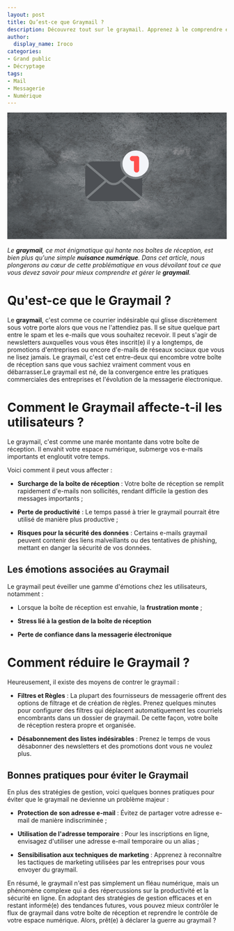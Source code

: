 ```yaml
---
layout: post
title: Qu’est-ce que Graymail ?
description: Découvrez tout sur le graymail. Apprenez à le comprendre et à le gérer efficacement pour une messagerie plus fluide.
author:
  display_name: Iroco
categories:
- Grand public
- Décryptage
tags:
- Mail
- Messagerie
- Numérique
---
```

![Illustration de l'article](/images/graymail/graymail.png)

*Le **graymail**, ce mot énigmatique qui hante nos boîtes de réception, est bien plus qu'une simple **nuisance numérique**. Dans cet article, nous plongerons au cœur de cette problématique en vous dévoilant tout ce que vous devez savoir pour mieux comprendre et gérer le **graymail**.*

# Qu'est-ce que le Graymail ?

Le **graymail**, c'est comme ce courrier indésirable qui glisse discrètement sous votre porte alors que vous ne l'attendiez pas. 
Il se situe quelque part entre le spam et les e-mails que vous souhaitez recevoir. Il peut s'agir de newsletters auxquelles vous vous êtes inscrit(e) il y a longtemps, de promotions d'entreprises ou encore d'e-mails de réseaux sociaux que vous ne lisez jamais. Le graymail, c'est cet entre-deux qui encombre votre boîte de réception sans que vous sachiez vraiment comment vous en débarrasser.Le graymail est né, de la convergence entre les pratiques commerciales des entreprises et l'évolution de la messagerie électronique.

# Comment le Graymail affecte-t-il les utilisateurs ?

Le graymail, c'est comme une marée montante dans votre boîte de réception. Il envahit votre espace numérique, submerge vos e-mails importants et engloutit votre temps. 

Voici comment il peut vous affecter :

- **Surcharge de la boîte de réception** : Votre boîte de réception se remplit rapidement d'e-mails non sollicités, rendant difficile la gestion des messages importants ;

- **Perte de productivité** : Le temps passé à trier le graymail pourrait être utilisé de manière plus productive ; 

- **Risques pour la sécurité des données** : Certains e-mails graymail peuvent contenir des liens malveillants ou des tentatives de phishing, mettant en danger la sécurité de vos données.

## Les émotions associées au Graymail

Le graymail peut éveiller une gamme d'émotions chez les utilisateurs, notamment :

- Lorsque la boîte de réception est envahie, la **frustration monte** ;

- **Stress lié à la gestion de la boîte de réception**

- **Perte de confiance dans la messagerie électronique**

# Comment réduire le Graymail ?

Heureusement, il existe des moyens de contrer le graymail :

- **Filtres et Règles** : La plupart des fournisseurs de messagerie offrent des options de filtrage et de création de règles. Prenez quelques minutes pour configurer des filtres qui déplacent automatiquement les courriels encombrants dans un dossier de graymail. De cette façon, votre boîte de réception restera propre et organisée.


- **Désabonnement des listes indésirables** : Prenez le temps de vous désabonner des newsletters et des promotions dont vous ne voulez plus.

## Bonnes pratiques pour éviter le Graymail

En plus des stratégies de gestion, voici quelques bonnes pratiques pour éviter que le graymail ne devienne un problème majeur :

- **Protection de son adresse e-mail** : Évitez de partager votre adresse e-mail de manière indiscriminée ; 

- **Utilisation de l'adresse temporaire** : Pour les inscriptions en ligne, envisagez d'utiliser une adresse e-mail temporaire ou un alias ;

- **Sensibilisation aux techniques de marketing** : Apprenez à reconnaître les tactiques de marketing utilisées par les entreprises pour vous envoyer du graymail.

En résumé, le graymail n'est pas simplement un fléau numérique, mais un phénomène complexe qui a des répercussions sur la productivité et la sécurité en ligne. En adoptant des stratégies de gestion efficaces et en restant informé(e) des tendances futures, vous pouvez mieux contrôler le flux de graymail dans votre boîte de réception et reprendre le contrôle de votre espace numérique. Alors, prêt(e) à déclarer la guerre au graymail ?
